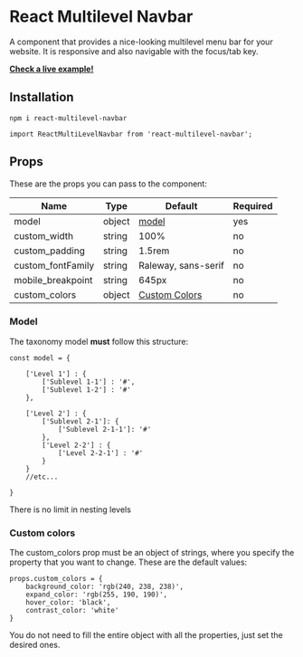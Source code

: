 # React Multilevel Navbar

A component that provides a nice-looking multilevel menu bar for your website. It is responsive and also navigable with the focus/tab key.

[**Check a live example!**](https://react-multilevel-navbar.netlify.app/ "**Check a live example!**")


## Installation

`npm i react-multilevel-navbar`

	import ReactMultiLevelNavbar from 'react-multilevel-navbar';


## Props
These are the props you can pass to the component:

|  Name | Type  | Default  | Required  |
| ------------ | ------------ | ------------ | ------------ |
| model  | object  | [model](#model)  | yes |
| custom_width  | string  | 100%  | no|
|  custom_padding | string  | 1.5rem  | no  |
|  custom_fontFamily | string  | Raleway, sans-serif  | no  |
| mobile_breakpoint  |  string | 645px  | no  |
| custom_colors  | object  | [Custom Colors](#custom-colors)  |  no |


### Model
The taxonomy model **must** follow this structure:

    const model = {
    
        ['Level 1'] : {
            ['Sublevel 1-1'] : '#',
            ['Sublevel 1-2'] : '#'
        },
    
        ['Level 2'] : {
            ['Sublevel 2-1']: {
                ['Sublevel 2-1-1']: '#'
            },
            ['Level 2-2'] : {
                ['Level 2-2-1'] : '#'
            }
        }
    	//etc...
		
    }

There is no limit in nesting levels

### Custom colors
The custom_colors prop must be an object of strings, where you specify the property that you want to change. These are the default values:

    props.custom_colors = {
    	background_color: 'rgb(240, 238, 238)',
    	expand_color: 'rgb(255, 190, 190)',
    	hover_color: 'black',
    	contrast_color: 'white'
    }

You do not need to fill the entire object with all the properties, just set the desired ones.
